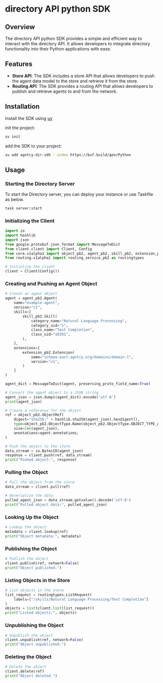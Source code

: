 # directory API python SDK

## Overview

The directory API python SDK provides a simple and efficient way to interact with the directory API.
It allows developers to integrate directory functionality into their Python applications with ease.

## Features

- **Store API**: The SDK includes a store API that allows developers to push the agent data model to the store and
retrieve it from the store.
- **Routing API**: The SDK provides a routing API that allows developers to publish and retrieve agents to and from the
network.


## Installation

Install the SDK using [uv](https://github.com/astral-sh/uv)

init the project:
```bash
uv init
```

add the SDK to your project:
```bash
uv add agntcy-dir-sdk --index https://buf.build/gen/Python
```

## Usage

### Starting the Directory Server

To start the Directory server, you can deploy your instance or use Taskfile as below.

```bash
task server:start
```

### Initializing the Client

```python
import io
import hashlib
import json
from google.protobuf.json_format import MessageToDict
from client.client import Client, Config
from core.v1alpha1 import object_pb2, agent_pb2, skill_pb2, extension_pb2
from routing.v1alpha1 import routing_service_pb2 as routingtypes

# Initialize the client
client = Client(Config())
```
### Creating and Pushing an Agent Object

```python
# Create an agent object
agent = agent_pb2.Agent(
    name="example-agent",
    version="v1",
    skills=[
        skill_pb2.Skill(
            category_name="Natural Language Processing",
            category_uid="1",
            class_name="Text Completion",
            class_uid="10201",
        ),
    ],
    extensions=[
        extension_pb2.Extension(
            name="schema.oasf.agntcy.org/domains/domain-1",
            version="v1",
        )
    ]
)

agent_dict = MessageToDict(agent, preserving_proto_field_name=True)

# Convert the agent object to a JSON string
agent_json = json.dumps(agent_dict).encode('utf-8')
print(agent_json)

# Create a reference for the object
ref = object_pb2.ObjectRef(
    digest="sha256:" + hashlib.sha256(agent_json).hexdigest(),
    type=object_pb2.ObjectType.Name(object_pb2.ObjectType.OBJECT_TYPE_AGENT),
    size=len(agent_json),
    annotations=agent.annotations,
)

# Push the object to the store
data_stream = io.BytesIO(agent_json)
response = client.push(ref, data_stream)
print("Pushed object:", response)
```

### Pulling the Object

```python
# Pull the object from the store
data_stream = client.pull(ref)

# Deserialize the data
pulled_agent_json = data_stream.getvalue().decode('utf-8')
print("Pulled object data:", pulled_agent_json)
```

### Looking Up the Object

```python
# Lookup the object
metadata = client.lookup(ref)
print("Object metadata:", metadata)
```

### Publishing the Object

```python
# Publish the object
client.publish(ref, network=False)
print("Object published.")
```

### Listing Objects in the Store

```python
# List objects in the store
list_request = routingtypes.ListRequest(
    labels=["/skills/Natural Language Processing/Text Completion"]
)
objects = list(client.list(list_request))
print("Listed objects:", objects)
```

### Unpublishing the Object

```python
# Unpublish the object
client.unpublish(ref, network=False)
print("Object unpublished.")
```

### Deleting the Object

```python
# Delete the object
client.delete(ref)
print("Object deleted.")
```